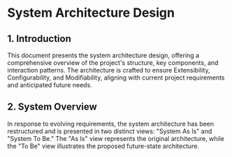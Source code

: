 # System Architecture Design

## 1. Introduction

This document presents the system architecture design, offering a comprehensive overview of the project's structure, key components,
and interaction patterns. The architecture is crafted to ensure Extensibility, Configurability, and Modifiability, aligning 
with current project requirements and anticipated future needs.

## 2. System Overview

In response to evolving requirements, the system architecture has been restructured and is presented in two distinct views: 
"System As Is" and "System To Be." The "As Is" view represents the original architecture, while the "To Be" 
view illustrates the proposed future-state architecture.
